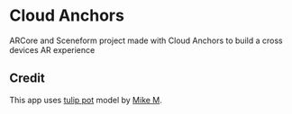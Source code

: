 # Cloud Anchors 

ARCore and Sceneform project made with Cloud Anchors to build a cross devices AR experience

## Credit

This app uses [tulip pot][tulip] model by [Mike M][mike].

[tulip]: https://poly.google.com/view/0zkiY3qaSRP
[mike]: https://poly.google.com/user/2U5vPocDfmr
